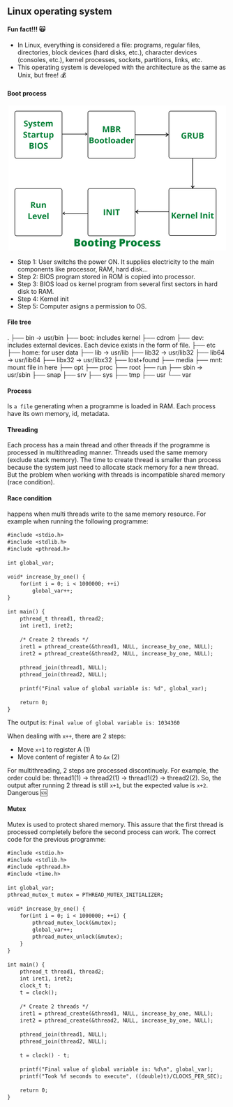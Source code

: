 ## Linux operating system

#### Fun fact!!! :scream_cat:
- In Linux, everything is considered a file: programs, regular files, directories, block devices (hard disks, etc.), character devices (consoles, etc.), kernel processes, sockets, partitions, links, etc.
- This operating system is developed with the architecture as the same as Unix, but free! :moneybag:

#### Boot process 
<p align="center">
    <img src="../resources/boot_proc.png" alt="boot process" width="500"/>
</p>

- Step 1: User switchs the power ON. It supplies electricity to the main components like processor, RAM, hard disk...
- Step 2: BIOS program stored in ROM is copied into processor.
- Step 3: BIOS load os kernel program from several first sectors in hard disk to RAM.
- Step 4: Kernel init
- Step 5: Computer asigns a permission to OS.

#### File tree
.
├── bin -> usr/bin
├── boot: includes kernel
├── cdrom
├── dev: includes external devices. Each device exists in the form of file.
├── etc
├── home: for user data
├── lib -> usr/lib
├── lib32 -> usr/lib32
├── lib64 -> usr/lib64
├── libx32 -> usr/libx32
├── lost+found
├── media
├── mnt: mount file in here
├── opt
├── proc
├── root
├── run
├── sbin -> usr/sbin
├── snap
├── srv
├── sys
├── tmp
├── usr
└── var

#### Process
Is `a file` generating when a programme is loaded in RAM. Each process have its own memory, id, metadata.  
#### Threading
Each process has a main thread and other threads if the programme is processed in multithreading manner. Threads used the same memory (exclude stack memory). The time to create thread is smaller than process because the system just need to allocate stack memory for a new thread. But the problem when working with threads is incompatible shared memory (race condition).
#### Race condition
happens when multi threads write to the same memory resource. For example when running the following programme:
```
#include <stdio.h>
#include <stdlib.h>
#include <pthread.h>

int global_var;

void* increase_by_one() {
	for(int i = 0; i < 1000000; ++i)
		global_var++;
}

int main() {
	pthread_t thread1, thread2;
	int iret1, iret2;
	
	/* Create 2 threads */
	iret1 = pthread_create(&thread1, NULL, increase_by_one, NULL);
	iret2 = pthread_create(&thread2, NULL, increase_by_one, NULL);

	pthread_join(thread1, NULL);
	pthread_join(thread2, NULL);

	printf("Final value of global variable is: %d", global_var);

	return 0;
}
```
The output is: ```Final value of global variable is: 1034360```

When dealing with `x++`, there are 2 steps:
- Move `x+1` to register A (1)
- Move content of register A to `&x` (2)

For multithreading, 2 steps are processed discontinuely. For example, the order could be: thread1(1) -> thread2(1) -> thread1(2) -> thread2(2). So, the output after running 2 thread is still `x+1`, but the expected value is `x+2`. Dangerous :sos: 
#### Mutex
Mutex is used to protect shared memory. This assure that the first thread is processed completely before the second process can work. The correct code for the previous programme:
```
#include <stdio.h>
#include <stdlib.h>
#include <pthread.h>
#include <time.h>

int global_var;
pthread_mutex_t mutex = PTHREAD_MUTEX_INITIALIZER;

void* increase_by_one() {
	for(int i = 0; i < 1000000; ++i) {
		pthread_mutex_lock(&mutex);
		global_var++;
		pthread_mutex_unlock(&mutex);
	}
}

int main() {
	pthread_t thread1, thread2;
	int iret1, iret2;
	clock_t t;
	t = clock();
	
	/* Create 2 threads */
	iret1 = pthread_create(&thread1, NULL, increase_by_one, NULL);
	iret2 = pthread_create(&thread2, NULL, increase_by_one, NULL);

	pthread_join(thread1, NULL);
	pthread_join(thread2, NULL);

	t = clock() - t;

	printf("Final value of global variable is: %d\n", global_var);
	printf("Took %f seconds to execute", ((double)t)/CLOCKS_PER_SEC);

	return 0;
}
``` 